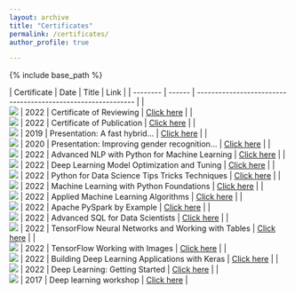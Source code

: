 ```yaml
---
layout: archive
title: "Certificates"
permalink: /certificates/
author_profile: true

---
```


{% include base_path %}


| Certificate            | Date   |   Title                                       | Link                                                                          |
| --------         | ------ | ------------------------------------------------------------ |
| <br/><img src='/images/Certificate_EAAI_Recognised_Reviewer.jpg'>    | 2022   | Certificate of Reviewing     | [Click here](https://www.journals.elsevier.com/engineering-applications-of-artificial-intelligence) |
| <br/><img src='/images/Certificate_EAAI_Publication_recognition.jpg'>    | 2022   | Certificate of Publication     | [Click here](https://www.sciencedirect.com/science/article/abs/pii/S0952197622001312) |
| <br/><img src='/images/A fast hybrid.jpg'>    | 2019   | Presentation: A fast hybrid...     | [Click here](https://ieeexplore.ieee.org/document/8964884) |
| <br/><img src='/images/Improving gender recognition.jpg'>    | 2020   | Presentation: Improving gender recognition...    | [Click here](https://en.civilica.com/doc/1015568/) |
| <br/><img src='/images/Advanced NLP with Python for Machine Learning.jpg'>    | 2022   | Advanced NLP with Python for Machine Learning   | [Click here](https://www.linkedin.com/learning/certificates/98afdfef7099518ad523e226d66c772bd27ed1348e8fa9a6b5860faabd80070b?trk=share_certificate) |
| <br/><img src='/images/Deep Learning Model Optimization and Tuning.jpg'>    | 2022   | Deep Learning Model Optimization and Tuning  | [Click here](https://www.linkedin.com/learning/certificates/8e93106188229215283ccd6e4892ac5849e017e0b8fc8ca53280988123bcd7b6?trk=share_certificate) |
| <br/><img src='/images/Python for Data Science Tips Tricks Techniques.jpg'>    | 2022   | Python for Data Science Tips Tricks Techniques  | [Click here](https://www.linkedin.com/learning/certificates/ce2888953950559f212e4091b72a787ada0950850336a87e3f660382772fda3e?trk=share_certificate) |
| <br/><img src='/images/Machine Learning with Python Foundations.jpg'>    | 2022   | Machine Learning with Python Foundations | [Click here](https://www.linkedin.com/learning/certificates/4a3e568a644666471a32b5e49d730e67c81c0e99d424e641aa760499cf7971be?trk=share_certificate) |
| <br/><img src='/images/Applied Machine Learning Algorithms.jpg'>    | 2022   | Applied Machine Learning Algorithms  | [Click here](https://www.linkedin.com/learning/certificates/e1e5c31c3a8e3b3b0f3b2ba1512d26c5ff5af24ae30b5edcaff031b48cc0266b?trk=share_certificate) |
| <br/><img src='/images/Apache PySpark by Example.jpg'>    | 2022   | Apache PySpark by Example  | [Click here](https://www.linkedin.com/learning/certificates/c305418d66ab957dd8ccc43f160ed6be4e30de335c5efc7e5bcbd9c8eb944b1e?trk=share_certificate) |
| <br/><img src='/images/Advanced SQL for Data Scientists.jpg'>    | 2022   | Advanced SQL for Data Scientists | [Click here](https://www.linkedin.com/learning/certificates/c9c39408470329034a57b1ff834105294fd8df6f21c575410426427addd54bf9?trk=share_certificate) |
| <br/><img src='/images/TensorFlow Neural Networks and Working with Tables.jpg'>    | 2022   | TensorFlow Neural Networks and Working with Tables  | [Click here](https://www.linkedin.com/learning/certificates/5caaf77aefe878daded5a0634ed2ccd903c22be50adcf4439af86a4878eac34f?trk=share_certificate) |
| <br/><img src='/images/TensorFlow Working with Images.jpg'>    | 2022   | TensorFlow Working with Images   | [Click here](https://www.linkedin.com/learning/certificates/893f26fb4913ae55b795a257da0d59c8aacba83e7332f95e94340dedcebf48b4?trk=share_certificate) |
| <br/><img src='/images/Building Deep Learning Applications with Keras.jpg'>    | 2022   | Building Deep Learning Applications with Keras | [Click here](https://www.linkedin.com/learning/certificates/07849cbc342faf1f6396808aafdcd356a4da9eff8f9c9b06756cd2963471f506?trk=share_certificate) |
| <br/><img src='/images/Deep Learning Getting Started.jpg'>    | 2022   | Deep Learning: Getting Started  | [Click here](https://www.linkedin.com/learning/certificates/5730f24cdf4fb16d3a4e8db72b83adf5110b5b5690b0517b1f5c57f71858f87a?trk=share_certificate) |
| <br/><img src='/images/Deep learning workshop.jpg'>    | 2017   | Deep learning workshop  | [Click here](http://civip.shirazu.ac.ir/DL) |
